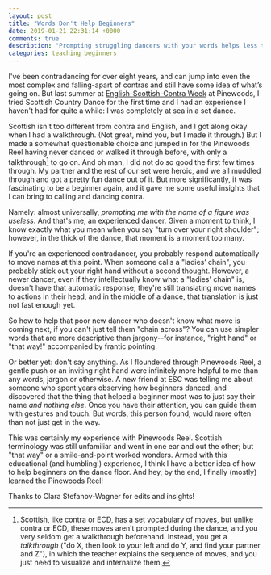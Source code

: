 ```yaml
---
layout: post
title: "Words Don't Help Beginners"
date: 2019-01-21 22:31:14 +0000
comments: true
description: "Prompting struggling dancers with your words helps less than you think!"
categories: teaching beginners
---
```

I've been contradancing for over eight years, and can jump into even the most complex and falling-apart of contras and still have some idea of what’s going on. But last summer at [English-Scottish-Contra Week](https://rscdsboston.org/pinewoods-esc.html) at Pinewoods, I tried Scottish Country Dance for the first time and I had an experience I haven't had for quite a while: I was completely at sea in a set dance.

<!-- more -->

Scottish isn't too different from contra and English, and I got along okay when I had a walkthrough. (Not great, mind you, but I made it through.) But I made a somewhat questionable choice and jumped in for the Pinewoods Reel having never danced or walked it through before, with only a talkthrough[^1] to go on. And oh man, I did not do so good the first few times through. My partner and the rest of our set were heroic, and we all muddled through and got a pretty fun dance out of it. But more significantly, it was fascinating to be a beginner again, and it gave me some useful insights that I can bring to calling and dancing contra.

Namely: almost universally, _prompting me with the name of a figure was useless_. And that's me, an experienced dancer. Given a moment to think, I know exactly what you mean when you say "turn over your right shoulder"; however, in the thick of the dance, that moment is a moment too many.

If you're an experienced contradancer, you probably respond automatically to move names at this point. When someone calls a "ladies’ chain", you probably stick out your right hand without a second thought. However, a newer dancer, even if they intellectually know what a "ladies' chain" is, doesn't have that automatic response; they're still translating move names to actions in their head, and in the middle of a dance, that translation is just not fast enough yet.

So how to help that poor new dancer who doesn't know what move is coming next, if you can't just tell them "chain across"? You can use simpler words that are more descriptive than jargony--for instance, "right hand" or "that way!" accompanied by frantic pointing.

Or better yet: don't say anything. As I floundered through Pinewoods Reel, a gentle push or an inviting right hand were infinitely more helpful to me than any words, jargon or otherwise. A new friend at ESC was telling me about someone who spent years observing how beginners danced, and discovered that the thing that helped a beginner most was to just say their name _and nothing else_. Once you have their attention, you can guide them with gestures and touch. But words, this person found, would more often than not just get in the way.

This was certainly my experience with Pinewoods Reel. Scottish terminology was still unfamiliar and went in one ear and out the other; but "that way" or a smile-and-point worked wonders. Armed with this educational (and humbling!) experience, I think I have a better idea of how to help beginners on the dance floor. And hey, by the end, I finally (mostly) learned the Pinewoods Reel!

<div class="credit">Thanks to Clara Stefanov-Wagner for edits and insights!</div>

[^1]: Scottish, like contra or ECD, has a set vocabulary of moves, but unlike contra or ECD, these moves aren’t prompted during the dance, and you very seldom get a walkthrough beforehand. Instead, you get a _talkthrough_ ("do X, then look to your left and do Y, and find your partner and Z"), in which the teacher explains the sequence of moves, and you just need to visualize and internalize them.
